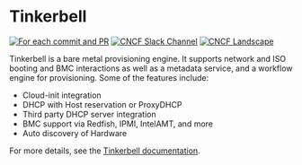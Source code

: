 # Tinkerbell

[![For each commit and PR](https://github.com/tinkerbell/tinkerbell/actions/workflows/ci.yaml/badge.svg)](https://github.com/tinkerbell/tinkerbell/actions/workflows/ci.yaml)
[![CNCF Slack Channel](https://img.shields.io/badge/Slack-Tinkerbell-blue)](https://cloud-native.slack.com/archives/C01SRB41GMT)
[![CNCF Landscape](https://img.shields.io/badge/CNCF%20Landscape-5699C6)](https://landscape.cncf.io/?item=provisioning--automation-configuration--tinkerbell)

Tinkerbell is a bare metal provisioning engine. It supports network and ISO booting and BMC interactions as well as a metadata service, and a workflow engine for provisioning. Some of the features include:

- Cloud-init integration
- DHCP with Host reservation or ProxyDHCP
- Third party DHCP server integration
- BMC support via Redfish, IPMI, IntelAMT, and more
- Auto discovery of Hardware

For more details, see the [Tinkerbell documentation](https://tinkerbell.org).
